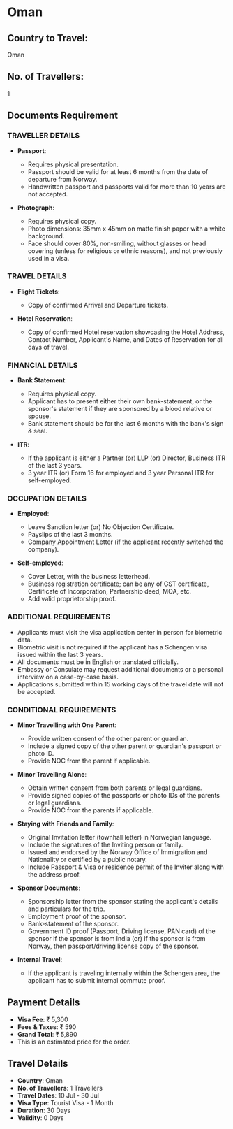 # Oman

## Country to Travel:
Oman

## No. of Travellers:
1

## Documents Requirement

### TRAVELLER DETAILS

- **Passport**:
  - Requires physical presentation.
  - Passport should be valid for at least 6 months from the date of departure from Norway.
  - Handwritten passport and passports valid for more than 10 years are not accepted.

- **Photograph**:
  - Requires physical copy.
  - Photo dimensions: 35mm x 45mm on matte finish paper with a white background.
  - Face should cover 80%, non-smiling, without glasses or head covering (unless for religious or ethnic reasons), and not previously used in a visa.

### TRAVEL DETAILS

- **Flight Tickets**:
  - Copy of confirmed Arrival and Departure tickets.

- **Hotel Reservation**:
  - Copy of confirmed Hotel reservation showcasing the Hotel Address, Contact Number, Applicant's Name, and Dates of Reservation for all days of travel.

### FINANCIAL DETAILS

- **Bank Statement**:
  - Requires physical copy.
  - Applicant has to present either their own bank-statement, or the sponsor's statement if they are sponsored by a blood relative or spouse.
  - Bank statement should be for the last 6 months with the bank's sign & seal.

- **ITR**:
  - If the applicant is either a Partner (or) LLP (or) Director, Business ITR of the last 3 years.
  - 3 year ITR (or) Form 16 for employed and 3 year Personal ITR for self-employed.

### OCCUPATION DETAILS

- **Employed**:
  - Leave Sanction letter (or) No Objection Certificate.
  - Payslips of the last 3 months.
  - Company Appointment Letter (if the applicant recently switched the company).

- **Self-employed**:
  - Cover Letter, with the business letterhead.
  - Business registration certificate; can be any of GST certificate, Certificate of Incorporation, Partnership deed, MOA, etc.
  - Add valid proprietorship proof.

### ADDITIONAL REQUIREMENTS

- Applicants must visit the visa application center in person for biometric data.
- Biometric visit is not required if the applicant has a Schengen visa issued within the last 3 years.
- All documents must be in English or translated officially.
- Embassy or Consulate may request additional documents or a personal interview on a case-by-case basis.
- Applications submitted within 15 working days of the travel date will not be accepted.

### CONDITIONAL REQUIREMENTS

- **Minor Travelling with One Parent**:
  - Provide written consent of the other parent or guardian.
  - Include a signed copy of the other parent or guardian's passport or photo ID.
  - Provide NOC from the parent if applicable.

- **Minor Travelling Alone**:
  - Obtain written consent from both parents or legal guardians.
  - Provide signed copies of the passports or photo IDs of the parents or legal guardians.
  - Provide NOC from the parents if applicable.

- **Staying with Friends and Family**:
  - Original Invitation letter (townhall letter) in Norwegian language.
  - Include the signatures of the Inviting person or family.
  - Issued and endorsed by the Norway Office of Immigration and Nationality or certified by a public notary.
  - Include Passport & Visa or residence permit of the Inviter along with the address proof.

- **Sponsor Documents**:
  - Sponsorship letter from the sponsor stating the applicant's details and particulars for the trip.
  - Employment proof of the sponsor.
  - Bank-statement of the sponsor.
  - Government ID proof (Passport, Driving license, PAN card) of the sponsor if the sponsor is from India (or) If the sponsor is from Norway, then passport/driving license copy of the sponsor.

- **Internal Travel**:
  - If the applicant is traveling internally within the Schengen area, the applicant has to submit internal commute proof.

## Payment Details

- **Visa Fee**: ₹ 5,300
- **Fees & Taxes**: ₹ 590
- **Grand Total**: ₹ 5,890
- This is an estimated price for the order.

## Travel Details

- **Country**: Oman
- **No. of Travellers**: 1 Travellers
- **Travel Dates**: 10 Jul - 30 Jul
- **Visa Type**: Tourist Visa - 1 Month
- **Duration**: 30 Days
- **Validity**: 0 Days
